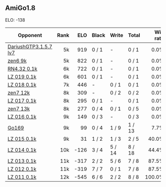 ## AmiGo1.8 ##

ELO: -138

Opponent | Rank | ELO | Black | Write | Total | Win rate
---------|-----:|----:|-------|-------|-------|-------:
[DariushGTP3.1.5.7 lv7](DariushGTP3.1.5.7%20lv7.md) | 5k | 919 | 0 / 1 | - | 0 / 1 | 0.0%
[zen6 9k](zen6%209k.md) | 5k | 822 | 0 / 1 | - | 0 / 1 | 0.0%
[RN4.32 0.1k](RN4.32%200.1k.md) | 6k | 722 | 0 / 1 | - | 0 / 1 | 0.0%
[LZ 019 0.1k](LZ%20019%200.1k.md) | 6k | 601 | 0 / 1 | - | 0 / 1 | 0.0%
[LZ 018 0.1k](LZ%20018%200.1k.md) | 7k | 446 | - | 0 / 1 | 0 / 1 | 0.0%
[zen7 12k](zen7%2012k.md) | 8k | 309 | - | 0 / 2 | 0 / 2 | 0.0%
[LZ 017 0.1k](LZ%20017%200.1k.md) | 8k | 295 | 0 / 1 | - | 0 / 1 | 0.0%
[zen7 13k](zen7%2013k.md) | 8k | 277 | 0 / 4 | 0 / 1 | 0 / 5 | 0.0%
[LZ 016 0.1k](LZ%20016%200.1k.md) | 9k | 149 | 0 / 3 | - | 0 / 3 | 0.0%
[Go169](Go169.md) | 9k | 99 | 0 / 4 | 1 / 9 | 1 / 13 | 7.7%
[LZ 015 0.1k](LZ%20015%200.1k.md) | 9k | 31 | 1 / 2 | 1 / 3 | 2 / 5 | 40.0%
[LZ 014 0.1k](LZ%20014%200.1k.md) | 10k | -126 | 3 / 4 | 5 / 14 | 8 / 18 | 44.4%
[LZ 013 0.1k](LZ%20013%200.1k.md) | 11k | -317 | 2 / 2 | 5 / 6 | 7 / 8 | 87.5%
[LZ 012 0.1k](LZ%20012%200.1k.md) | 11k | -319 | 7 / 7 | 0 / 1 | 7 / 8 | 87.5%
[LZ 011 0.1k](LZ%20011%200.1k.md) | 12k | -545 | 6 / 6 | 2 / 2 | 8 / 8 | 100.0%
